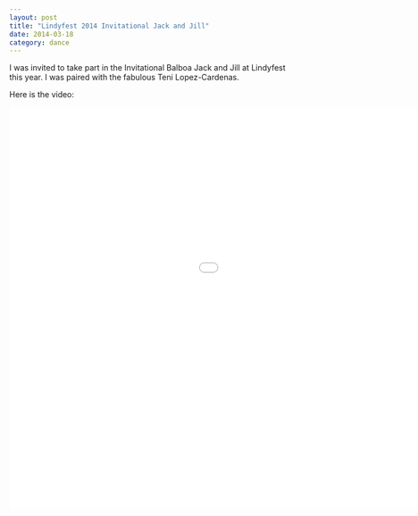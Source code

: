 ```yaml
---
layout: post
title: "Lindyfest 2014 Invitational Jack and Jill"
date: 2014-03-18
category: dance
---
```


I was invited to take part in the Invitational Balboa Jack and Jill at Lindyfest this year. I was paired with the fabulous Teni Lopez-Cardenas. 

Here is the video:

<iframe width="1280" height="720" src="//www.youtube.com/embed/ETfzS82i65E" frameborder="0" allowfullscreen> 
</iframe>
